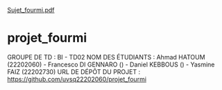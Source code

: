 [Sujet_fourmi.pdf](https://github.com/uvsq22202060/projet_fourmi/files/10853209/Sujet_fourmi.pdf)
# projet_fourmi

GROUPE DE TD : BI - TD02 
NOM DES ÉTUDIANTS : Ahmad HATOUM (22202060) - Francesco DI GENNARO () - Daniel KEBBOUS () - Yasmine FAIZ (22202730) 
URL DE DÉPÔT DU PROJET : https://github.com/uvsq22202060/projet_fourmi

